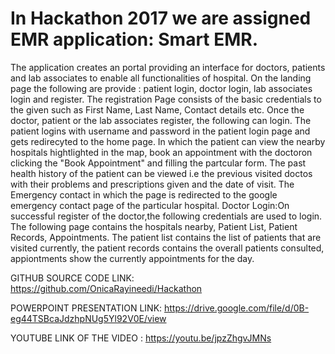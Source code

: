 # In Hackathon 2017 we are assigned EMR application: Smart EMR.
The application creates an portal providing an interface for doctors, patients and lab associates to enable all functionalities of hospital.
On the landing page the following are provide : patient login, doctor login, lab associates login and register.
The registration Page consists of the basic credentials to the given such as First Name, Last Name, Contact details etc.
Once the doctor, patient or the lab associates register, the following can login.
The patient logins with username and password in the patient login page and gets redirecyted to the home page. In which the patient can
view the nearby hospitals hightlighted in the map, book an appointment with the doctoron clicking the "Book Appointment" and filling the
partcular form.
The past health history of the patient can be viewed i.e the previous visited doctos with their problems and prescriptions given and the date of visit.
The Emergency contact in which the page is redirected to the google emergency contact page of the particular hospital.
Doctor Login:On successful register of the doctor,the following credentials are used to login.
The following page contains the hospitals nearby, Patient List, Patient Records, Appointments.
The patient list contains the list of patients that are visited currently, the patient records contains the overall patients consulted, appiontments show 
the currently appointments for the day. 

GITHUB SOURCE CODE LINK: https://github.com/OnicaRayineedi/Hackathon

POWERPOINT PRESENTATION LINK: https://drive.google.com/file/d/0B-eg44TSBcaJdzhpNUg5Yl92V0E/view

YOUTUBE LINK OF THE VIDEO : https://youtu.be/jpzZhgvJMNs
